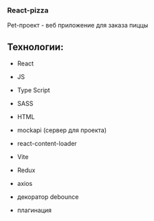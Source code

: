 ### React-pizza

Pet-проект - веб приложение для заказа пиццы

## Технологии:

- React
- JS
- Type Script
- SASS
- HTML
- mockapi (сервер для проекта)
- react-content-loader
- Vite
- Redux
- axios
- декоратор debounce

- плагинация
